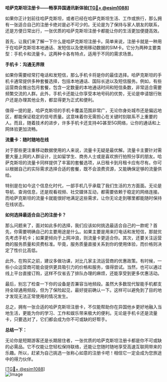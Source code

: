 **哈萨克斯坦注册卡——畅享异国通讯新体验[[TG💪+ @esim1088](https://t.me/s/esim1088)]**

如果你正计划前往哈萨克斯坦，或者已经在哈萨克斯坦生活、工作或旅行，那么拥有一张适合自己的注册卡绝对是必不可少的。无论是为了保持与家人朋友的联系，还是方便日常出行，一张优质的哈萨克斯坦注册卡都能让你的生活更加便捷高效。

首先，让我们来了解一下什么是哈萨克斯坦注册卡。简单来说，注册卡就是一种用于在哈萨克斯坦本地通话、发短信以及使用移动数据的SIM卡。它分为两种主要类型：手机卡和流量卡。这两种卡各有特点，适用于不同的需求场景。

**手机卡：沟通无界限**

如果你需要经常打电话和发短信，那么手机卡将是你的最佳选择。哈萨克斯坦的手机卡通常提供多种套餐选择，包括本地通话、国际长途以及短信服务。例如，有些运营商会推出包月套餐，包含一定数量的本地通话时间和短信条数，非常适合需要频繁交流的人群。此外，手机卡还能让你享受本地号码的优势，无论是申请银行账户还是办理其他业务，都显得更为正式和便利。

值得一提的是，哈萨克斯坦的手机卡覆盖范围非常广，无论你身处城市还是偏远地区，都能保证稳定的信号质量。这意味着你无需担心在关键时刻联系不上重要的人。而且，随着技术的进步，许多手机卡还支持4G甚至5G网络，让你的通话和上网体验更加流畅。

**流量卡：随时随地在线**

对于那些更注重移动数据使用的人来说，流量卡无疑是最优解。流量卡主要针对需要大量上网的人群设计，比如留学生、商务人士或是喜欢旅行拍照分享的朋友。哈萨克斯坦的流量卡同样提供了丰富的套餐选项，从日租卡到月租卡应有尽有。你可以根据自己的实际需求选择合适的套餐，既不会浪费资源，又能确保足够的流量供给。

特别是在如今这个信息化时代，一部手机几乎承载了我们生活的方方面面。无论是导航、查询信息，还是观看视频、社交媒体互动，都需要依赖于稳定的网络连接。而哈萨克斯坦的流量卡就能很好地满足这些需求，让你无论走到哪里都能随时保持在线状态。

**如何选择最适合自己的注册卡？**

那么问题来了，面对如此多的选择，我们应该如何挑选最适合自己的一款呢？首先，你需要明确自己的主要用途是什么。如果主要是用来打电话和发短信，那就优先考虑手机卡；如果更倾向于上网冲浪，则流量卡更适合你。其次，还要关注运营商的服务质量和资费标准。毕竟，服务质量直接关系到你的使用体验，而价格则决定了性价比高低。

此外，在购买之前，建议多做功课，对比几家主流运营商的优惠政策。有时候，一些小众运营商可能会提供更具吸引力的价格和服务，值得尝试。当然，也可以通过线上平台直接订购，这样不仅省去了排队办理的麻烦，还能享受到更多优惠活动。

最后，别忘了检查一下你的设备是否兼容当地频段。虽然大多数现代智能手机都支持全球通用频段，但为了保险起见，最好提前确认一下。这样可以避免到了目的地才发现无法正常使用的情况发生。

总之，拥有一张合适的哈萨克斯坦注册卡，不仅能帮助你在异国他乡更好地融入当地生活，更能为你的学习、工作和娱乐带来极大的便利。无论是手机卡还是流量卡，只要选对了，它们都会成为你不可或缺的好帮手。

**总结一下：**

无论你是短期游客还是长期居住者，一张优质的哈萨克斯坦注册卡都是你不可或缺的必需品。它不仅能让您轻松保持联络，还能让您随时随地享受高速互联网带来的乐趣。所以，赶紧为自己挑选一张称心如意的注册卡吧！相信它一定会成为您旅途中的得力伙伴。

[[TG💪+ @esim1088](https://t.me/s/esim1088)]  
![Image](https://i.postimg.cc/4NQfJmqS/Snipaste-2025-05-13-00-14-12.png)